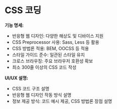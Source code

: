 # CSS 코딩

<p><b>기능 명세:</b></p><ul><li>반응형 웹 디자인: 다양한 해상도 및 디바이스 지원</li><li>CSS Preprocessor 사용: Sass, Less 등 활용</li><li>CSS 방법론 적용: BEM, OOCSS 등 적용</li><li>스타일 가이드 준수: 일관된 스타일 유지</li><li>크로스 브라우징: 주요 브라우저 호환성 확보</li><li>최소 300줄 이상의 CSS 코드 작성</li></ul><p><b>UI/UX 설명:</b></p><ul><li>CSS 코드 구조 설명</li><li>반응형 웹 디자인 작동 방식 설명</li><li>정보 제공 방식: 코드 예시 제공, CSS 방법론 장점 설명</li></ul>